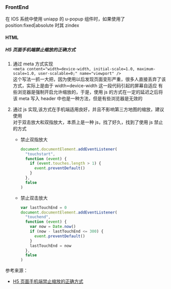 ### FrontEnd

在 IOS 系统中使用 uniapp 的 u-popup 组件时，如果使用了 position:fixed|absolute 时其 zindex

#### HTML

##### H5 页面手机端禁止缩放的正确方式

1. 通过 meta 方式实现  
   `<meta content="width=device-width, initial-scale=1.0, maximum-scale=1.0, user-scalable=0;" name="viewport" />`  
   这个写法一抓一大把，因为使用以后发现页面变形严重，很多人直接丢弃了该方式，实际上是由于 width=device-width 这一段代码引起的屏幕自适应
   有些浏览器是强制开启允许缩放的，于是，使用 js 的方式在一定的延迟之后将该 meta 写入 header 中也是一种方法，但是有些浏览器是无效的
2. 通过 js 实现,该方式在手机端适用良好，并且不影响第三方地图的缩放，建议使用  
   对于双击放大和双指放大，本质上是一种 js，找了好久，找到了使用 js 禁止的方式

   - 禁止双指放大

     ```js
     document.documentElement.addEventListener(
       "touchstart",
       function (event) {
         if (event.touches.length > 1) {
           event.preventDefault()
         }
       },
       false
     )
     ```

   - 禁止双击放大
     ```js
     var lastTouchEnd = 0
     document.documentElement.addEventListener(
       "touchend",
       function (event) {
         var now = Date.now()
         if (now - lastTouchEnd <= 300) {
           event.preventDefault()
         }
         lastTouchEnd = now
       },
       false
     )
     ```

参考来源：

- [H5 页面手机端禁止缩放的正确方式](https://www.cnblogs.com/liuyuhangCastle/p/10517067.html)
